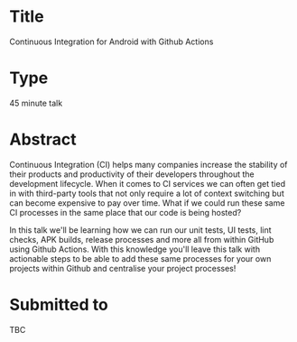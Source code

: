 # Title

Continuous Integration for Android with Github Actions

# Type

45 minute talk

# Abstract

Continuous Integration (CI) helps many companies increase the stability of their products and productivity of their developers throughout the development lifecycle. When
it comes to CI services we can often get tied in with third-party tools that not only require a lot of context switching but can become expensive to pay over time. What if we could
run these same CI processes in the same place that our code is being hosted?

In this talk we'll be learning how we can run our unit tests, UI tests, lint checks, APK builds, release processes and more all from within GitHub using Github Actions. With this knowledge
you'll leave this talk with actionable steps to be able to add these same processes for your own projects within Github and centralise your project processes!

# Submitted to

TBC
